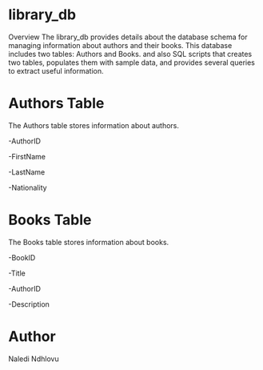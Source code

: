 # library_db
Overview
The library_db provides details about the database schema for managing information about authors and their books. 
This database includes two tables: Authors and Books. 
and also SQL scripts that creates two tables, populates them with sample data, and provides several queries to extract useful information.

# Authors Table
The Authors table stores information about authors.

-AuthorID

-FirstName

-LastName

-Nationality



# Books Table
The Books table stores information about books.

-BookID

-Title

-AuthorID

-Description

# Author
Naledi Ndhlovu

